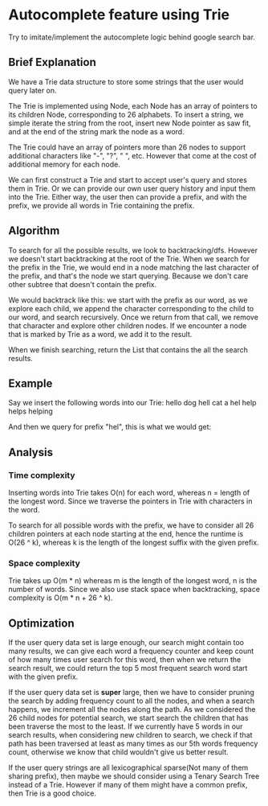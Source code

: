 # Autocomplete feature using Trie

Try to imitate/implement the autocomplete logic behind google search bar.

## Brief Explanation
We have a Trie data structure to store some strings that the user would query
later on. 

The Trie is implemented using Node, each Node has an array of pointers to its
children Node, corresponding to 26 alphabets. To insert a string, we simple
iterate the string from the root, insert new Node pointer as saw fit, and
at the end of the string mark the node as a word.

The Trie could have an array of pointers more than 26 nodes to support additional
characters like "-", "?", " ", etc. However that come at the cost of additional memory
for each node.

We can first construct a Trie and start to accept user's query and stores them in Trie.
Or we can provide our own user query history and input them into the Trie. Either way,
the user then can provide a prefix, and with the prefix, we provide all words in Trie
containing the prefix.

## Algorithm
To search for all the possible results, we look to backtracking/dfs. However we doesn't
start backtracking at the root of the Trie. When we search for the prefix in the Trie, 
we would end in a node matching the last character of the prefix, and that's the node
we start querying. Because we don't care other subtree that doesn't contain the prefix.

We would backtrack like this: we start with the prefix as our word, as we explore each child,
we append the character corresponding to the child to our word, and search recursively. Once
we return from that call, we remove that character and explore other children nodes.
If we encounter a node that is marked by Trie as a word, we add it to the result.

When we finish searching, return the List that contains the all the search results.

## Example
Say we insert the following words into our Trie:
hello
dog
hell
cat
a
hel
help
helps
helping

And then we query for prefix "hel", this is what we would get:


## Analysis

### Time complexity
Inserting words into Trie takes O(n) for each word, whereas n = length of the longest word. 
Since we traverse the pointers in Trie with characters in the word.

To search for all possible words with the prefix, we have to consider all 26 children 
pointers at each node starting at the end, hence the runtime is O(26 ^ k), whereas k is
the length of the longest suffix with the given prefix.

### Space complexity
Trie takes up O(m * n) whereas m is the length of the longest word, n is the number of words.
Since we also use stack space when backtracking, space complexity is O(m * n + 26 ^ k).

## Optimization

If the user query data set is large enough, our search might contain too many results, we can
give each word a frequency counter and keep count of how many times user search for this word,
then when we return the search result, we could return the top 5 most frequent search word
start with the given prefix.

If the user query data set is **super** large, then we have to consider pruning the search by
adding frequency count to all the nodes, and when a search happens, we increment all the nodes
along the path. As we considered the 26 child nodes for potential search, we start search the children
that has been traverse the most to the least. If we currently have 5 words in our search results, 
when considering new children to search, we check if that path has been traversed at least as many
times as our 5th words frequency count, otherwise we know that child wouldn't give us better result.

If the user query strings are all lexicographical sparse(Not many of them sharing prefix), then maybe
we should consider using a Tenary Search Tree instead of a Trie. However if many of them might have
a common prefix, then Trie is a good choice.

